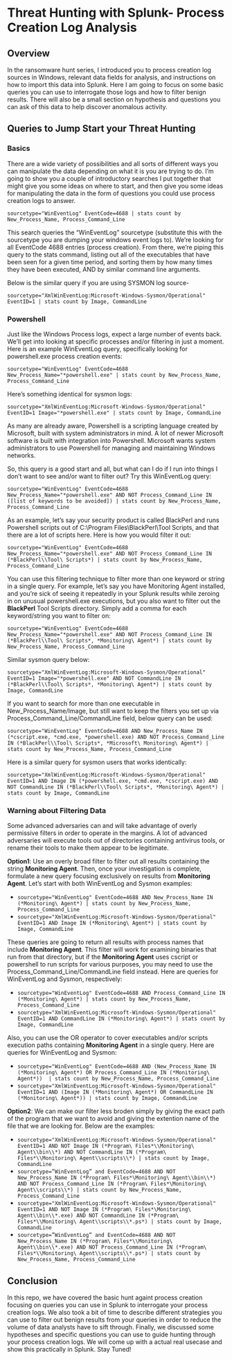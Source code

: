 # Threat Hunting with Splunk- Process Creation Log Analysis

## Overview
In the ransomware hunt series, I introduced you to process creation log sources in Windows, relevant data fields for analysis, and instructions on how to import this data into Splunk. Here I am going to focus on some basic queries you can use to interrogate those logs and how to filter benign results. There will also be a small section on hypothesis and questions you can ask of this data to help discover anomalous activity.

## Queries to Jump Start your Threat Hunting

### Basics
There are a wide variety of possibilities and all sorts of different ways you can manipulate the data depending on what it is you are trying to do. I’m going to show you a couple of introductory searches I put together that might give you some ideas on where to start, and then give you some ideas for manipulating the data in the form of questions you could use process creation logs to answer.

```sourcetype="WinEventLog" EventCode=4688 | stats count by New_Process_Name, Process_Command_Line```

This search queries the “WinEventLog” sourcetype (substitute this with the sourcetype you are dumping your windows event logs to). We’re looking for all EventCode 4688 entries (process creation). From there, we’re piping this query to the stats command, listing out all of the executables that have been seen for a given time period, and sorting them by how many times they have been executed, AND by similar command line arguments.

Below is the similar query if you are using SYSMON log source-

```sourcetype="XmlWinEventLog:Microsoft-Windows-Sysmon/Operational" EventID=1 | stats count by Image, CommandLine```

### Powershell

Just like the Windows Process logs, expect a large number of events back. We’ll get into looking at specific processes and/or filtering in just a moment. Here is an example WinEventLog query, specifically looking for powershell.exe process creation events:

```sourcetype="WinEventLog" EventCode=4688 New_Process_Name="*powershell.exe" | stats count by New_Process_Name, Process_Command_Line```

Here’s something identical for sysmon logs:

```sourcetype="XmlWinEventLog:Microsoft-Windows-Sysmon/Operational" EventID=1 Image="*powershell.exe" | stats count by Image, CommandLine```

As many are already aware, Powershell is a scripting language created by Microsoft, built with system administrators in mind. A lot of newer Microsoft software is built with integration into Powershell. Microsoft wants system administrators to use Powershell for managing and maintaining Windows networks.

So, this query is a good start and all, but what can I do if I run into things I don’t want to see and/or want to filter out? Try this WinEventLog query:

```sourcetype="WinEventLog" EventCode=4688 New_Process_Name="*powershell.exe" AND NOT Process_Command_Line IN ([list of keywords to be avoided]) | stats count by New_Process_Name, Process_Command_Line```

As an example, let’s say your security product is called BlackPerl and runs Powershell scripts out of C:\Program Files\BlackPerl\Tool Scripts\, and that there are a lot of scripts here. Here is how you would filter it out:

```sourcetype="WinEventLog" EventCode=4688 New_Process_Name="*powershell.exe" AND NOT Process_Command_Line IN (*BlackPerl\\Tool\ Scripts*) | stats count by New_Process_Name, Process_Command_Line```

You can use this filtering technique to filter more than one keyword or string in a single query. For example, let’s say you have Monitoring Agent installed, and you’re sick of seeing it repeatedly in your Splunk results while zeroing in on unusual powershell.exe executions, but you also want to filter out the **BlackPerl** Tool Scripts directory. Simply add a comma for each keyword/string you want to filter on:

```sourcetype="WinEventLog" EventCode=4688 New_Process_Name="*powershell.exe" AND NOT Process_Command_Line IN (*BlackPerl\\Tool\ Scripts*, *Monitoring\ Agent*) | stats count by New_Process_Name, Process_Command_Line```

Similar sysmon query below:

```sourcetype="XmlWinEventLog:Microsoft-Windows-Sysmon/Operational" EventID=1 Image="*powershell.exe" AND NOT CommandLine IN (*BlackPerl\\Tool\ Scripts*, *Monitoring\ Agent*) | stats count by Image, CommandLine```

If you want to search for more than one executable in New_Process_Name/Image, but still want to keep the filters you set up via Process_Command_Line/CommandLine field, below query can be used:

```sourcetype="WinEventLog" EventCode=4688 AND New_Process_Name IN (*cscript.exe, *cmd.exe, *powershell.exe) AND NOT Process_Command_Line IN (*BlackPerl\\Tool\ Scripts*, *Microsoft\ Monitoring\ Agent*) | stats count by New_Process_Name, Process_Command_Line```

Here is a similar query for sysmon users that works identically:

```sourcetype="XmlWinEventLog:Microsoft-Windows-Sysmon/Operational" EventID=1 AND Image IN (*powershell.exe, *cmd.exe, *cscript.exe) AND NOT CommandLine IN (*BlackPerl\\Tool\ Scripts*, *Monitoring\ Agent*) | stats count by Image, CommandLine```

### Warning about Filtering Data

Some advanced adversaries can and will take advantage of overly permissive filters in order to operate in the margins. A lot of advanced adversaries will execute tools out of directories containing antivirus tools, or rename their tools to make them appear to be legitimate.

**Option1**: Use an overly broad filter to filter out all results containing the string **Monitoring Agent**. Then, once your investigation is complete, formulate a new query focusing exclusively on results from **Monitoring Agent**. Let’s start with both WinEventLog and Sysmon examples:

- ```sourcetype="WinEventLog" EventCode=4688 AND New_Process_Name IN (*Monitoring\ Agent*) | stats count by New_Process_Name, Process_Command_Line```
- ```sourcetype="XmlWinEventLog:Microsoft-Windows-Sysmon/Operational" EventID=1 AND Image IN (*Monitoring\ Agent*) | stats count by Image, CommandLine```

These queries are going to return all results with process names that include **Monitoring Agent**. This filter will work for examining binaries that run from that directory, but if the **Monitoring Agent** uses cscript or powershell to run scripts for various purposes, you may need to use the Process_Command_Line/CommandLine field instead. Here are queries for WinEventLog and Sysmon, respectively:

- ```sourcetype="WinEventLog" EventCode=4688 AND Process_Command_Line IN (*Monitoring\ Agent*) | stats count by New_Process_Name, Process_Command_Line```
- ```sourcetype="XmlWinEventLog:Microsoft-Windows-Sysmon/Operational" EventID=1 AND CommandLine IN (*Monitoring\ Agent*) | stats count by Image, CommandLine```

Also, you can use the OR operator to cover executables and/or scripts execution paths containing **Monitoring Agent** in a single query. Here are queries for WinEventLog and Sysmon:

- ```sourcetype="WinEventLog" EventCode=4688 AND (New_Process_Name IN (*Monitoring\ Agent*) OR Process_Command_Line IN (*Monitoring\ Agent*))  | stats count by New_Process_Name, Process_Command_Line```
- ```sourcetype="XmlWinEventLog:Microsoft-Windows-Sysmon/Operational" EventID=1 AND (Image IN (*Monitoring\ Agent*) OR CommandLine IN (*Monitoring\ Agent*)) | stats count by Image, CommandLine```


**Option2**: We can make our filter less broden simply by giving the exact path of the program that we want to avoid and giving the extention name of the file that we are looking for. Below are the examples:
- ```sourcetype="XmlWinEventLog:Microsoft-Windows-Sysmon/Operational" EventID=1 AND NOT Image IN (*Program\ Files*\\Monitoring\ Agent\\bin\\*) AND NOT CommandLine IN (*Program\ Files*\\Monitoring\ Agent\\scripts\\*) | stats count by Image, CommandLine```
- ```sourcetype=”WinEventLog” and EventCode=4688 AND NOT New_Process_Name IN (*Program\ Files*\Monitoring\ Agent\\bin\\*) AND NOT Process_Command_Line IN (*Program\ Files*\Monitoring\ Agent\\scripts\\*) | stats count by New_Process_Name, Process_Command_Line```
- ```sourcetype="XmlWinEventLog:Microsoft-Windows-Sysmon/Operational" EventID=1 AND NOT Image IN (*Program\ Files*\Monitoring\ Agent\\bin\\*.exe) AND NOT CommandLine IN (*Program\ Files*\\Monitoring\ Agent\\scripts\\*.ps*) | stats count by Image, CommandLine```
- ```sourcetype=”WinEventLog” and EventCode=4688 AND NOT New_Process_Name IN (*Program\ Files*\\Monitoring\ Agent\\bin\\*.exe) AND NOT Process_Command_Line IN (*Program\ Files*\\Monitoring\ Agent\\scripts\\*.ps*) | stats count by New_Process_Name, Process_Command_Line```


## Conclusion

In this repo, we have covered the basic hunt againt process creation focusing on queries you can use in Splunk to interrogate your process creation logs. We also took a bit of time to describe different strategies you can use to filter out benign results from your queries in order to reduce the volume of data analysts have to sift through. Finally, we discussed some hypotheses and specific questions you can use to guide hunting through your process creation logs. We will come up with a actual real usecase and show this practically in Splunk. Stay Tuned!

